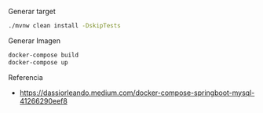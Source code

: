 Generar target

```bash
./mvnw clean install -DskipTests
```

Generar Imagen

```bash
docker-compose build
docker-compose up
```

Referencia

- https://dassiorleando.medium.com/docker-compose-springboot-mysql-41266290eef8
